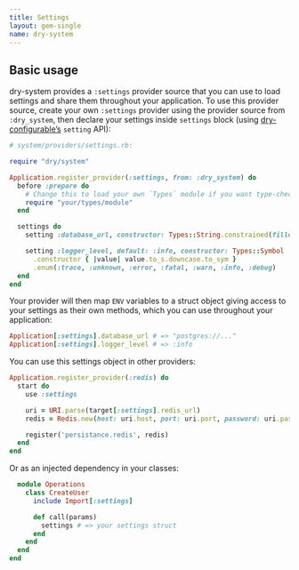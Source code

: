 ```yaml
---
title: Settings
layout: gem-single
name: dry-system
---
```


## Basic usage

dry-system provides a `:settings` provider source that you can use to load settings and share them throughout your application. To use this provider source, create your own `:settings` provider using the provider source from `:dry_system`, then declare your settings inside `settings` block (using [dry-configurable’s](//doc/dry-configurable) `setting` API):

```ruby
# system/providers/settings.rb:

require "dry/system"

Application.register_provider(:settings, from: :dry_system) do
  before :prepare do
    # Change this to load your own `Types` module if you want type-checked settings
    require "your/types/module"
  end

  settings do
    setting :database_url, constructor: Types::String.constrained(filled: true)

    setting :logger_level, default: :info, constructor: Types::Symbol
      .constructor { |value| value.to_s.downcase.to_sym }
      .enum(:trace, :unknown, :error, :fatal, :warn, :info, :debug)
  end
end
```

Your provider will then map `ENV` variables to a struct object giving access to your settings as their own methods, which you can use throughout your application:

```ruby
Application[:settings].database_url # => "postgres://..."
Application[:settings].logger_level # => :info
```

You can use this settings object in other providers:

```ruby
Application.register_provider(:redis) do
  start do
    use :settings

    uri = URI.parse(target[:settings].redis_url)
    redis = Redis.new(host: uri.host, port: uri.port, password: uri.password)

    register('persistance.redis', redis)
  end
end
```

Or as an injected dependency in your classes:

```ruby
  module Operations
    class CreateUser
      include Import[:settings]

      def call(params)
        settings # => your settings struct
      end
    end
  end
end
```
